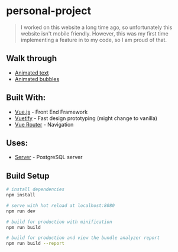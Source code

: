 # personal-project

> I worked on this website a long time ago, so unfortunately this website isn't mobile friendly. However, this was my first time implementing a feature in to my code, so I am proud of that.

## Walk through
* [Animated text](https://github.com/AlexanderCarlston/Personal-Site/blob/master/src/components/AnimatedText.vue)
* [Animated bubbles](https://github.com/AlexanderCarlston/Personal-Site/blob/master/src/App.vue)

## Built With:
* [Vue.js](https://vuejs.org/) - Front End Framework
* [Vuetify](https://vuetifyjs.com/en/) - Fast design prototyping (might change to vanilla)
* [Vue Router](https://router.vuejs.org/) - Navigation

## Uses:
* [Server]() - PostgreSQL server

## Build Setup

``` bash
# install dependencies
npm install

# serve with hot reload at localhost:8080
npm run dev

# build for production with minification
npm run build

# build for production and view the bundle analyzer report
npm run build --report
```
